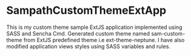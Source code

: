 # SampathCustomThemeExtApp
This is my custom theme sample ExtJS application implemented using SASS and Sencha Cmd. Generated custom theme named sam-custom-theme from ExtJS predefined theme i.e ext-theme-neptune. I have also modified application views styles using SASS variables and rules.
